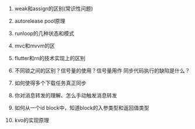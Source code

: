 1.  weak和assign的区别(常识性问题)

2.  autorelease pool原理

3.  runloop的几种状态和模式

4.  mvc和mvvm的区

5.  flutter和rn的技术实现上的区别

6.  不同锁之间的区别？信号量的使用？信号量用作 同步代码执行的缺陷是什么？


7.  如何使得多个下载任务真正同步


8.  你对消息转发的理解、怎么手动触发消息转发


9.  如何从一个id block中，知道block的入参类型和返回值类型

10.  kvo的实现原理
